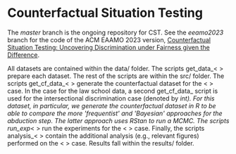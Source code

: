 # Counterfactual Situation Testing

The *master* branch is the ongoing repository for CST. See the *eeamo2023* branch for the code of the ACM EAAMO 2023 version, [Counterfactual Situation Testing: Uncovering Discrimination under Fairness given the Difference](https://dl.acm.org/doi/10.1145/3617694.3623222).

All datasets are contained within the data/ folder. The scripts get_data_< > prepare each dataset. The rest of the scripts are within the src/ folder. The scripts get_cf_data_< > generate the counterfactual dataset for the < > case. In the case for the law school data, a second get_cf_data_ script is used for the intersectional discrimination case (denoted by _int). For this dataset, in particular, we generate the counterfactual dataset in R to be able to compare the more 'frequentist' and 'Bayesian' approaches for the abduction step. The latter approach uses RStan to run a MCMC. The scripts run_exp_< > run the experiments for the < > case. Finally, the scripts analysis_< > contain the additional analysis (e.g., relevant figures) performed on the < > case. Results fall within the results/ folder.

